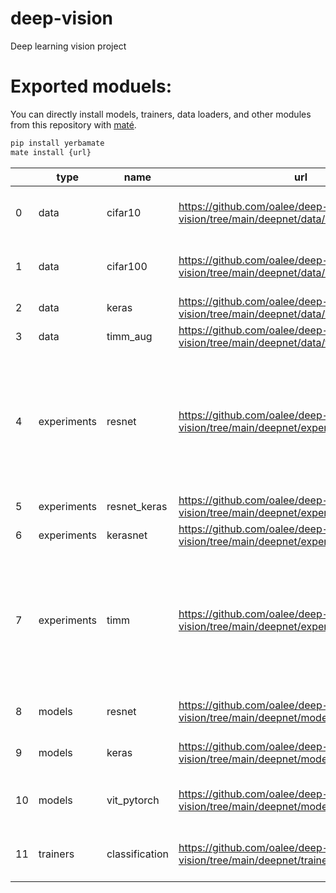# deep-vision
Deep learning vision project

# Exported moduels:

You can directly install models, trainers, data loaders, and other modules from this repository with [maté](https://github.com/oalee/yerbamate).
```bash
pip install yerbamate
mate install {url}
```


|    | type        | name           | url                                                                             | short_url                                          | dependencies                                                                                                                                                                                                                                                                                                                                                                                                         |
|----|-------------|----------------|---------------------------------------------------------------------------------|----------------------------------------------------|----------------------------------------------------------------------------------------------------------------------------------------------------------------------------------------------------------------------------------------------------------------------------------------------------------------------------------------------------------------------------------------------------------------------|
| 0  | data        | cifar10        | https://github.com/oalee/deep-vision/tree/main/deepnet/data/cifar10             | oalee/deep-vision/deepnet/data/cifar10             | ['--extra-index-url https://download.pytorch.org/whl/torch_stable.html', 'ipdb~=0.13.9', 'torchvision~=0.13.1', 'torch~=1.12.1', 'pytorch_lightning~=1.7.5']                                                                                                                                                                                                                                                         |
| 1  | data        | cifar100       | https://github.com/oalee/deep-vision/tree/main/deepnet/data/cifar100            | oalee/deep-vision/deepnet/data/cifar100            | ['--extra-index-url https://download.pytorch.org/whl/torch_stable.html', 'ipdb~=0.13.9', 'torchvision~=0.13.1', 'torch~=1.12.1', 'pytorch_lightning~=1.7.5']                                                                                                                                                                                                                                                         |
| 2  | data        | keras          | https://github.com/oalee/deep-vision/tree/main/deepnet/data/keras               | oalee/deep-vision/deepnet/data/keras               | ['tensorflow_gpu~=2.10.0']                                                                                                                                                                                                                                                                                                                                                                                           |
| 3  | data        | timm_aug       | https://github.com/oalee/deep-vision/tree/main/deepnet/data/timm_aug            | oalee/deep-vision/deepnet/data/timm_aug            | ['numpy~=1.24.1']                                                                                                                                                                                                                                                                                                                                                                                                    |
| 4  | experiments | resnet         | https://github.com/oalee/deep-vision/tree/main/deepnet/experiments/resnet       | oalee/deep-vision/deepnet/experiments/resnet       | ['--extra-index-url https://download.pytorch.org/whl/torch_stable.html', 'torch~=1.12.1', 'pytorch_lightning~=1.7.5', 'timm~=0.6.12', 'tensorboard~=2.10.0', 'torchvision~=0.13.1', 'https://github.com/oalee/deep-vision/tree/main/deepnet/data/cifar10', 'https://github.com/oalee/deep-vision/tree/main/deepnet/trainers/classification', 'https://github.com/oalee/deep-vision/tree/main/deepnet/models/resnet'] |
| 5  | experiments | resnet_keras   | https://github.com/oalee/deep-vision/tree/main/deepnet/experiments/resnet_keras | oalee/deep-vision/deepnet/experiments/resnet_keras | ['keras~=2.10.0', 'https://github.com/oalee/deep-vision/tree/main/deepnet/models/keras/resnet']                                                                                                                                                                                                                                                                                                                      |
| 6  | experiments | kerasnet       | https://github.com/oalee/deep-vision/tree/main/deepnet/experiments/kerasnet     | oalee/deep-vision/deepnet/experiments/kerasnet     | ['ipdb~=0.13.9', 'tensorflow_gpu~=2.10.0', 'keras~=2.10.0']                                                                                                                                                                                                                                                                                                                                                          |
| 7  | experiments | timm           | https://github.com/oalee/deep-vision/tree/main/deepnet/experiments/timm         | oalee/deep-vision/deepnet/experiments/timm         | ['--extra-index-url https://download.pytorch.org/whl/torch_stable.html', 'torch~=1.12.1', 'pytorch_lightning~=1.7.5', 'https://github.com/oalee/deep-vision/tree/main/timm/', 'https://github.com/oalee/deep-vision/tree/main/deepnet/data/cifar10', 'https://github.com/oalee/deep-vision/tree/main/deepnet/trainers/classification', 'https://github.com/oalee/deep-vision/tree/main/deepnet/models/resnet']       |
| 8  | models      | resnet         | https://github.com/oalee/deep-vision/tree/main/deepnet/models/resnet            | oalee/deep-vision/deepnet/models/resnet            | ['--extra-index-url https://download.pytorch.org/whl/torch_stable.html', 'torch~=1.12.1']                                                                                                                                                                                                                                                                                                                            |
| 9  | models      | keras          | https://github.com/oalee/deep-vision/tree/main/deepnet/models/keras             | oalee/deep-vision/deepnet/models/keras             | ['--extra-index-url https://download.pytorch.org/whl/torch_stable.html', 'tensorflow_gpu~=2.10.0', 'torch~=1.12.1']                                                                                                                                                                                                                                                                                                  |
| 10 | models      | vit_pytorch    | https://github.com/oalee/deep-vision/tree/main/deepnet/models/vit_pytorch       | oalee/deep-vision/deepnet/models/vit_pytorch       | ['--extra-index-url https://download.pytorch.org/whl/torch_stable.html', 'torchvision~=0.13.1', 'torch~=1.12.1', 'einops~=0.4.1']                                                                                                                                                                                                                                                                                    |
| 11 | trainers    | classification | https://github.com/oalee/deep-vision/tree/main/deepnet/trainers/classification  | oalee/deep-vision/deepnet/trainers/classification  | ['--extra-index-url https://download.pytorch.org/whl/torch_stable.html', 'ipdb~=0.13.9', 'torch~=1.12.1', 'torchmetrics~=0.9.3', 'pytorch_lightning~=1.7.5']                                                                                                                                                                                                                                                         |